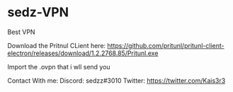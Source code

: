 # sedz-VPN
Best VPN

Download the Pritnul CLient here:
https://github.com/pritunl/pritunl-client-electron/releases/download/1.2.2768.85/Pritunl.exe

Import the .ovpn that i wll send you

Contact With me:
Discord: sedzz#3010
Twitter: https://twitter.com/Kais3r3
